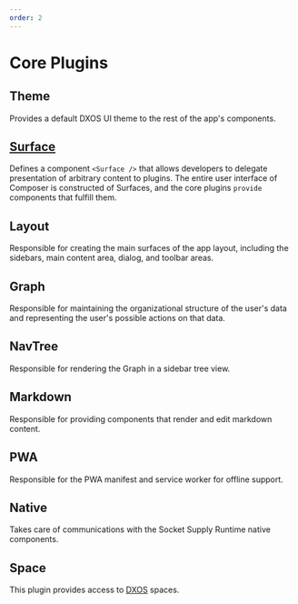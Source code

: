 ```yaml
---
order: 2
---
```

# Core Plugins

## Theme

Provides a default DXOS UI theme to the rest of the app's components.

## [Surface](surfaces)

Defines a component `<Surface />` that allows developers to delegate presentation of arbitrary content to plugins. The entire user interface of Composer is constructed of Surfaces, and the core plugins `provide` components that fulfill them.

## Layout

Responsible for creating the main surfaces of the app layout, including the sidebars, main content area, dialog, and toolbar areas.

## Graph

Responsible for maintaining the organizational structure of the user's data and representing the user's possible actions on that data.

## NavTree

Responsible for rendering the Graph in a sidebar tree view.

## Markdown

Responsible for providing components that render and edit markdown content.

## PWA

Responsible for the PWA manifest and service worker for offline support.

## Native

Takes care of communications with the Socket Supply Runtime native components.

## Space

This plugin provides access to [DXOS](https://dxos.org) spaces.
